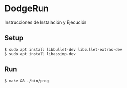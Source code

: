 # DodgeRun

Instrucciones de Instalación y Ejecución

## Setup

	$ sudo apt install libbullet-dev libbullet-extras-dev
	$ sudo apt install libassimp-dev
  
## Run
	$ make && ./bin/prog
